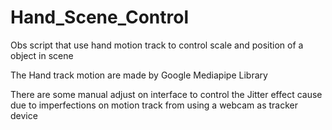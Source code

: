 # Hand_Scene_Control
 Obs script that use hand motion track to control scale and position of a object in scene
 
 The Hand track motion are made by Google Mediapipe Library 
 
 There are some manual adjust on interface to control the Jitter effect cause due to imperfections on motion track from using a webcam as tracker device
 
 
 
 
 
 
 
